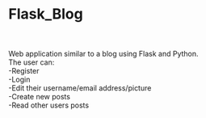 # Flask_Blog
</br>
</br>Web application similar to a blog using Flask and Python.
</br>The user can:
</br>-Register
</br>-Login
</br>-Edit their username/email address/picture
</br>-Create new posts
</br>-Read other users posts
